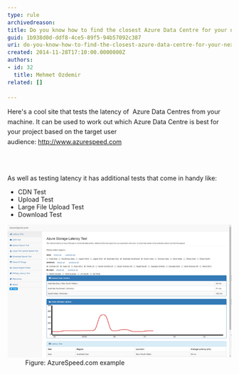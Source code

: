 ```yaml
---
type: rule
archivedreason: 
title: Do you know how to find the closest Azure Data Centre for your next project?
guid: 1b938d0d-ddf8-4ce5-89f5-94b57092c387
uri: do-you-know-how-to-find-the-closest-azure-data-centre-for-your-next-project
created: 2014-11-28T17:10:00.0000000Z
authors:
- id: 32
  title: Mehmet Ozdemir
related: []

---
```



<p class="p1"><span style="line-height:1.6;">Here's a cool site that tests the latency of  Azure Data Centres from your machine. It can be used to work out which Azure Data Centre is best for your project based on the target user audience: <a href="http://www.azurespeed.com/" target="_blank">http://www.azurespeed.com</a>​<br></span></p>
<br><excerpt class='endintro'></excerpt><br>
<p>As well as testing latency it has additional tests that come in handy like: 
   <br></p><ul><li>CDN Test</li><li>Upload Test</li><li>Large File Upload Test</li><li>Download Test 
      <br></li></ul><dl class="image"><dt>
      <img src="azure-speed.jpg" alt="azure-speed.jpg" />
   </dt><dd>Figure: AzureSpeed.com example​<br></dd></dl>


